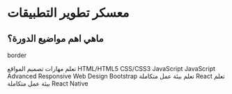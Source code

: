 # معسكر تطوير التطبيقات

 ## ماهي اهم مواضيع الدورة؟
border

تعلم مهارات تصميم المواقع
                            HTML/HTML5
                            CSS/CSS3
                            JavaScript
                            JavaScript Advanced
                            Responsive Web Design
                            Bootstrap
                            تعلم بيئة عمل متكاملة React
                            تعلم بيئة عمل متكاملة React Native

